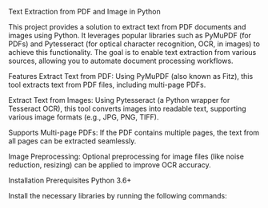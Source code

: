 Text Extraction from PDF and Image in Python


This project provides a solution to extract text from PDF documents and images using Python. It leverages popular libraries such as PyMuPDF (for PDFs) and Pytesseract (for optical character recognition, OCR, in images) to achieve this functionality. The goal is to enable text extraction from various sources, allowing you to automate document processing workflows.

Features
Extract Text from PDF: Using PyMuPDF (also known as Fitz), this tool extracts text from PDF files, including multi-page PDFs.

Extract Text from Images: Using Pytesseract (a Python wrapper for Tesseract OCR), this tool converts images into readable text, supporting various image formats (e.g., JPG, PNG, TIFF).

Supports Multi-page PDFs: If the PDF contains multiple pages, the text from all pages can be extracted seamlessly.

Image Preprocessing: Optional preprocessing for image files (like noise reduction, resizing) can be applied to improve OCR accuracy.

Installation
Prerequisites
Python 3.6+

Install the necessary libraries by running the following commands:
